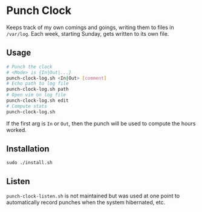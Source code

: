 # Punch Clock
Keeps track of my own comings and goings, writing them to files in `/var/log`. Each week, starting Sunday, gets written to its own file.

## Usage
```bash
# Punch the clock
# <Mode> is {In|Out|...}
punch-clock-log.sh <In|Out> [comment]
# Echo path to log file
punch-clock-log.sh path
# Open vim on log file
punch-clock-log.sh edit
# Compute stats
punch-clock-log.sh
```

If the first arg is `In` or `Out`, then the punch will be used to compute the hours worked.

## Installation
`sudo ./install.sh`

## Listen
`punch-clock-listen.sh` is not maintained but was used at one point to automatically record punches when the system hibernated, etc.
